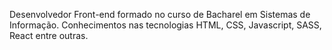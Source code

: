 Desenvolvedor Front-end formado no curso de Bacharel em Sistemas de Informação.
Conhecimentos nas tecnologias HTML, CSS, Javascript, SASS, React entre outras.
